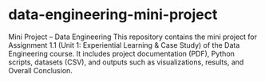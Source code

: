 # data-engineering-mini-project
Mini Project – Data Engineering This repository contains the mini project for Assignment 1.1 (Unit 1: Experiential Learning &amp; Case Study) of the Data Engineering course. It includes project documentation (PDF), Python scripts, datasets (CSV), and outputs such as visualizations, results, and Overall Conclusion.

